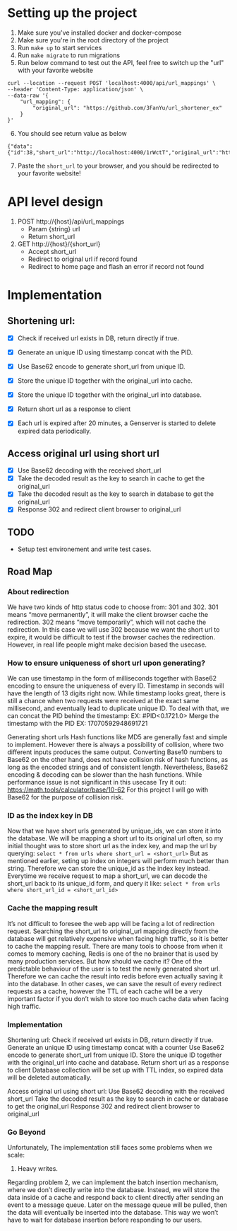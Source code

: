 # Setting up the project

1. Make sure you've installed docker and docker-compose
2. Make sure you're in the root directory of the project
3. Run `make up` to start services
4. Run `make migrate` to run migrations
5. Run below command to test out the API, feel free to switch up the "url" with your favorite website
```
curl --location --request POST 'localhost:4000/api/url_mappings' \
--header 'Content-Type: application/json' \
--data-raw '{
    "url_mapping": {
        "original_url": "https://github.com/3FanYu/url_shortener_ex"
    }
}'
```
6. You should see return value as below
```
{"data":{"id":38,"short_url":"http://localhost:4000/1rWctT","original_url":"https://github.com/3FanYu/url_shortener_ex"}}%
```
7. Paste the `short_url` to your browser, and you should be redirected to your favorite website!


# API level design 
1. POST http://{host}/api/url_mappings
    - Param {string} url
    - Return short_url
2. GET http://{host}/{short_url}
    - Accept short_url
    - Redirect to original url if record found
    - Redirect to home page and flash an error if record not found


# Implementation 
## Shortening url:
- [x] Check if received url exists in DB, return directly if true.
- [x] Generate an unique ID using timestamp concat with the PID.
- [x] Use Base62 encode to generate short_url from unique ID.
- [x] Store the unique ID together with the original_url into cache.
- [x] Store the unique ID together with the original_url into database.
- [x] Return short url as a response to client
- [x] Each url is expired after 20 minutes, a Genserver is started to delete expired data periodically.


## Access original url using short url
- [x] Use Base62 decoding with the received short_url
- [x] Take the decoded result as the key to search in cache to get the original_url
- [x] Take the decoded result as the key to search in database to get the original_url
- [x] Response 302 and redirect client browser to original_url

## TODO
- Setup test environement and write test cases.

## Road Map

### About redirection
We have two kinds of http status code to choose from: 301 and 302. 301 means “move permanently”, it will make the client browser cache the redirection. 302 means “move temporarily”, which will not cache the redirection. In this case we will use 302 because we want the short url to expire, it would be difficult to test if the browser caches the redirection. However, in real life people might make decision based the usecase.

### How to ensure uniqueness of short url upon generating?
We can use timestamp in the form of milliseconds together with Base62 encoding to ensure the uniqueness of every ID.
Timestamp in seconds will have the length of 13 digits right now.
While timestamp looks great, there is still a chance when two requests were received at the exact same millisecond, and eventually lead to duplicate unique ID. To deal with that, we can concat the PID behind the timestamp:
EX: #PID<0.1721.0>
Merge the timestamp with the PID EX: 17070592948691721

Generating short urls
Hash functions like MD5 are generally fast and simple to implement. However there is always a possibility of collision, where two different inputs produces the same output.
Converting Base10 numbers to Base62 on the other hand, does not have collision risk of hash functions, as long as the encoded strings and of consistent length. Nevertheless, Base62 encoding & decoding can be slower than the hash functions. While performance issue is not significant in this usecase Try it out: https://math.tools/calculator/base/10-62
 For this project I will go with Base62 for the purpose of collision risk. 

### ID as the index key in DB
Now that we have short urls generated by unique_ids, we can store it into the database. We will be mapping a short url to its original url often, so my initial thought was to store short url as the index key, and map the url by querying: 
`select * from urls where short_url = <short_url>`
But as mentioned earlier, seting up index on integers will perform much better than string. Therefore we can store the unique_id as the index key instead. Everytime we receive request to map a short_url, we can decode the short_url back to its unique_id form, and query it like:
`select * from urls where short_url_id = <short_url_id>`

### Cache the mapping result
It’s not difficult to foresee the web app will be facing a lot of redirection request. Searching the short_url to original_url mapping directly from the database will get relatively expensive when facing high traffic, so it is better to cache the mapping result. There are many tools to choose from when it comes to memory caching, Redis is one of the no brainer that is used by many production services. But how should we cache it? One of the predictable behaviour of the user is to test the newly generated short url. Therefore we can cache the result into redis before even actually saving it into the database. In other cases, we can save the result of every redirect requests as a cache, however the TTL of each cache will be a very important factor if you don’t wish to store too much cache data when facing high traffic.


### Implementation 
Shortening url:
Check if received url exists in DB, return directly if true.
Generate an unique ID using timestamp concat with a counter
Use Base62 encode to generate short_url from unique ID.
Store the unique ID together with the original_url into cache and database.
Return short url as a response to client
Database collection will be set up with TTL index, so expired data will be deleted automatically.

Access original url using short url:
Use Base62 decoding with the received short_url
Take the decoded result as the key to search in cache or database to get the original_url
Response 302 and redirect client browser to original_url


### Go Beyond
Unfortunately, The implementation still faces some problems when we scale:
1. Heavy writes.

Regarding problem 2, we can implement the batch insertion mechanism, where we don’t directly write into the database. Instead, we will store the data inside of a cache and respond back to client directly after sending an event to a message queue. Later on the message queue will be pulled, then the data will eventually be inserted into the database. This way we won’t have to wait for database insertion before responding to our users.
